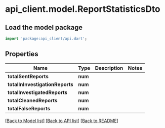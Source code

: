 # api_client.model.ReportStatisticsDto

## Load the model package
```dart
import 'package:api_client/api.dart';
```

## Properties
Name | Type | Description | Notes
------------ | ------------- | ------------- | -------------
**totalSentReports** | **num** |  | 
**totalInInvestigationReports** | **num** |  | 
**totalInvestigatedReports** | **num** |  | 
**totalCleanedReports** | **num** |  | 
**totalFalseReports** | **num** |  | 

[[Back to Model list]](../README.md#documentation-for-models) [[Back to API list]](../README.md#documentation-for-api-endpoints) [[Back to README]](../README.md)


